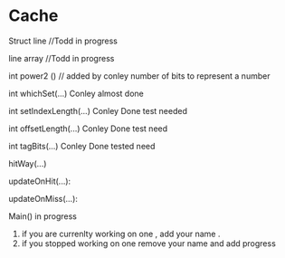 # Cache
Struct line         //Todd in progress

line array         //Todd in progress

int power2 ()                  //  added by conley  number of bits to represent a number 

int whichSet(...)                Conley  almost done

int setIndexLength(...)           Conley Done    test needed

int offsetLength(...)             Conley Done  test need

int tagBits(...)                  Conley Done   tested need

hitWay(...)

updateOnHit(...):

updateOnMiss(...):

Main()                              in progress


1. if you are currenlty working on one , add your name .
2. if you stopped working on one remove your name and add progress 
